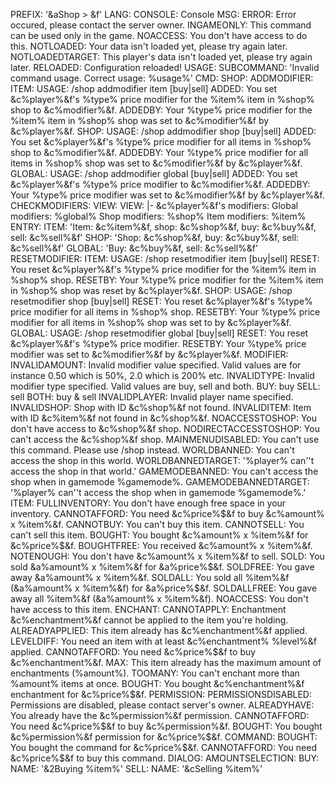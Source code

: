 PREFIX: '&aShop > &f'
LANG:
  CONSOLE: Console
MSG:
  ERROR: Error occured, please contact the server owner.
  INGAMEONLY: This command can be used only in the game.
  NOACCESS: You don't have access to do this.
  NOTLOADED: Your data isn't loaded yet, please try again later.
  NOTLOADEDTARGET: This player's data isn't loaded yet, please try again later.
  RELOADED: Configuration reloaded!
  USAGE:
    SUBCOMMAND: 'Invalid command usage. Correct usage: %usage%'
  CMD:
    SHOP:
      ADDMODIFIER:
        ITEM:
          USAGE: /shop addmodifier item <player> <shop> <item> <value> [buy|sell]
          ADDED: You set &c%player%&f's %type% price modifier for the %item% item in %shop% shop to &c%modifier%&f.
          ADDEDBY: Your %type% price modifier for the %item% item in %shop% shop was set to &c%modifier%&f by &c%player%&f.
        SHOP:
          USAGE: /shop addmodifier shop <player> <shop> <value> [buy|sell]
          ADDED: You set &c%player%&f's %type% price modifier for all items in %shop% shop to &c%modifier%&f.
          ADDEDBY: Your %type% price modifier for all items in %shop% shop was set to &c%modifier%&f by &c%player%&f.
        GLOBAL:
          USAGE: /shop addmodifier global <player> <value> [buy|sell]
          ADDED: You set &c%player%&f's %type% price modifier to &c%modifier%&f.
          ADDEDBY: Your %type% price modifier was set to &c%modifier%&f by &c%player%&f.
      CHECKMODIFIERS:
        VIEW:
          VIEW: |-
            &c%player%&f's modifiers:
            Global modifiers:
            %global%
            Shop modifiers:
            %shop%
            Item modifiers:
            %item%
          ENTRY:
            ITEM: 'Item: &c%item%&f, shop: &c%shop%&f, buy: &c%buy%&f, sell: &c%sell%&f'
            SHOP: 'Shop: &c%shop%&f, buy: &c%buy%&f, sell: &c%sell%&f'
            GLOBAL: 'Buy: &c%buy%&f, sell: &c%sell%&f'
      RESETMODIFIER:
        ITEM:
          USAGE: /shop resetmodifier item <player> <shop> <item> [buy|sell]
          RESET: You reset &c%player%&f's %type% price modifier for the %item% item in %shop% shop.
          RESETBY: Your %type% price modifier for the %item% item in %shop% shop was reset by &c%player%&f.
        SHOP:
          USAGE: /shop resetmodifier shop <player> <shop> [buy|sell]
          RESET: You reset &c%player%&f's %type% price modifier for all items in %shop% shop.
          RESETBY: Your %type% price modifier for all items in %shop% shop was set to by &c%player%&f.
        GLOBAL:
          USAGE: /shop resetmodifier global <player> [buy|sell]
          RESET: You reset &c%player%&f's %type% price modifier.
          RESETBY: Your %type% price modifier was set to &c%modifier%&f by &c%player%&f.
  MODIFIER:
    INVALIDAMOUNT: Invalid modifier value specified. Valid values are for instance 0.50 which is 50%, 2.0 which is 200% etc.
    INVALIDTYPE: Invalid modifier type specified. Valid values are buy, sell and both.
    BUY: buy
    SELL: sell
    BOTH: buy & sell
  INVALIDPLAYER: Invalid player name specified.
  INVALIDSHOP: Shop with ID &c%shop%&f not found.
  INVALIDITEM: Item with ID &c%item%&f not found in &c%shop%&f.
  NOACCESSTOSHOP: You don't have access to &c%shop%&f shop.
  NODIRECTACCESSTOSHOP: You can't access the &c%shop%&f shop.
  MAINMENUDISABLED: You can't use this command. Please use /shop <id> instead.
  WORLDBANNED: You can't access the shop in this world.
  WORLDBANNEDTARGET: '%player% can''t access the shop in that world.'
  GAMEMODEBANNED: You can't access the shop when in gamemode %gamemode%.
  GAMEMODEBANNEDTARGET: '%player% can''t access the shop when in gamemode %gamemode%.'
  ITEM:
    FULLINVENTORY: You don't have enough free space in your inventory.
    CANNOTAFFORD: You need &c%price%$&f to buy &c%amount% x %item%&f.
    CANNOTBUY: You can't buy this item.
    CANNOTSELL: You can't sell this item.
    BOUGHT: You bought &c%amount% x %item%&f for &c%price%$&f.
    BOUGHTFREE: You received &c%amount% x %item%&f.
    NOTENOUGH: You don't have &c%amount% x %item%&f to sell.
    SOLD: You sold &a%amount% x %item%&f for &a%price%$&f.
    SOLDFREE: You gave away &a%amount% x %item%&f.
    SOLDALL: You sold all %item%&f (&a%amount% x %item%&f) for &a%price%$&f.
    SOLDALLFREE: You gave away all %item%&f (&a%amount% x %item%&f).
    NOACCESS: You don't have access to this item.
  ENCHANT:
    CANNOTAPPLY: Enchantment &c%enchantment%&f cannot be applied to the item you're holding.
    ALREADYAPPLIED: This item already has &c%enchantment%&f applied.
    LEVELDIFF: You need an item with at least &c%enchantment% %level%&f applied.
    CANNOTAFFORD: You need &c%price%$&f to buy &c%enchantment%&f.
    MAX: This item already has the maximum amount of enchantments (%amount%).
    TOOMANY: You can't enchant more than %amount% items at once.
    BOUGHT: You bought &c%enchantment%&f enchantment for &c%price%$&f.
  PERMISSION:
    PERMISSIONSDISABLED: Permissions are disabled, please contact server's owner.
    ALREADYHAVE: You already have the &c%permission%&f permission.
    CANNOTAFFORD: You need &c%price%$&f to buy &c%permission%&f.
    BOUGHT: You bought &c%permission%&f permission for &c%price%$&f.
  COMMAND:
    BOUGHT: You bought the command for &c%price%$&f.
    CANNOTAFFORD: You need &c%price%$&f to buy this command.
DIALOG:
  AMOUNTSELECTION:
    BUY:
      NAME: '&2Buying %item%'
    SELL:
      NAME: '&cSelling %item%'
